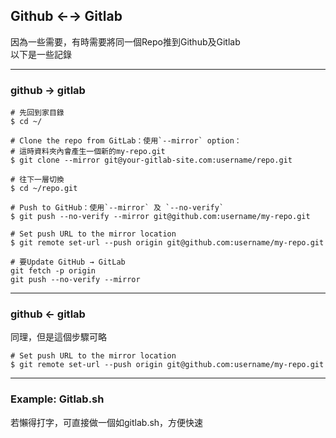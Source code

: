 ## Github ←→ Gitlab
因為一些需要，有時需要將同一個Repo推到Github及Gitlab  
以下是一些記錄  

---
### github → gitlab

``` terminal
# 先回到家目錄
$ cd ~/
```
``` terminal
# Clone the repo from GitLab：使用`--mirror` option：
# 這時資料夾內會產生一個新的my-repo.git
$ git clone --mirror git@your-gitlab-site.com:username/repo.git
```
``` terminal
# 往下一層切換
$ cd ~/repo.git
```
``` terminal
# Push to GitHub：使用`--mirror` 及 `--no-verify` 
$ git push --no-verify --mirror git@github.com:username/my-repo.git
```
``` terminal
# Set push URL to the mirror location
$ git remote set-url --push origin git@github.com:username/my-repo.git
```
``` terminal
# 要Update GitHub → GitLab
git fetch -p origin
git push --no-verify --mirror
```

---
### github ← gitlab
同理，但是這個步驟可略
``` terminal
# Set push URL to the mirror location
$ git remote set-url --push origin git@github.com:username/my-repo.git
```

---
### Example: Gitlab.sh
若懶得打字，可直接做一個如gitlab.sh，方便快速
